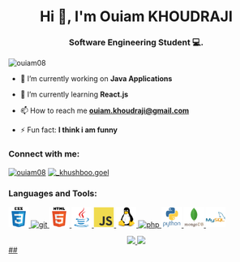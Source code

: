 
<h1 align="center">Hi 👋, I'm Ouiam KHOUDRAJI</h1>
<h3 align="center">Software Engineering Student 💻.</h3>
<!-- <img align="right" alt="Coding" width="400" src="https://cdn.dribbble.com/users/1162077/screenshots/3848914/programmer.gif"> -->
<p align="left"> <img src="https://komarev.com/ghpvc/?username=ouiam08&label=Profile%20views&color=0e75b6&style=flat" alt="ouiam08" /> </p>

- 🔭 I’m currently working on <b>Java Applications</b>

- 🌱 I’m currently learning <b>React.js</b>

- 📫 How to reach me **ouiam.khoudraji@gmail.com**

- ⚡ Fun fact: <b>**I think i am funny**</b>

<h3 align="left">Connect with me:</h3>
<p align="left">
<!-- <a href="https://www.facebook.com/ouiam.khoudraji.1/" target="blank"><img align="center" src="https://cdn.jsdelivr.net/npm/simple-icons@3.0.1/icons/facebook.svg" alt="ouiam08" height="30" width="40" /></a> -->
<a href="https://www.linkedin.com/in/ouiam-khoudraji-b49b52182/" target="blank"><img align="center" src="https://cdn.jsdelivr.net/npm/simple-icons@3.0.1/icons/linkedin.svg" alt="ouiam08" height="30" width="40" /></a>
<a href="https://www.instagram.com/ouiam_khoudraji/" target="blank"><img align="center" src="https://cdn.jsdelivr.net/npm/simple-icons@3.0.1/icons/instagram.svg" alt="_khushboo.goel" height="30" width="40" /></a>
</p>

<h3 align="left">Languages and Tools:</h3>
<p align="left">
<a href="https://www.w3schools.com/css/" target="_blank" rel="noreferrer"> <img src="https://raw.githubusercontent.com/devicons/devicon/master/icons/css3/css3-original-wordmark.svg" alt="css3" width="40" height="40"/> </a>
<a href="https://git-scm.com/" target="_blank" rel="noreferrer"> <img src="https://www.vectorlogo.zone/logos/git-scm/git-scm-icon.svg" alt="git" width="40" height="40"/> <a href="https://www.w3.org/html/" target="_blank" rel="noreferrer"> <img src="https://raw.githubusercontent.com/devicons/devicon/master/icons/html5/html5-original-wordmark.svg" alt="html5" width="40" height="40"/> </a>  
<a href="https://www.java.com" target="_blank" rel="noreferrer"> <img src="https://raw.githubusercontent.com/devicons/devicon/master/icons/java/java-original.svg" alt="java" width="40" height="40"/> </a> 
<a href="https://developer.mozilla.org/en-US/docs/Web/JavaScript" target="_blank" rel="noreferrer"> <img src="https://raw.githubusercontent.com/devicons/devicon/master/icons/javascript/javascript-original.svg" alt="javascript" width="40" height="40"/> </a> 
<a href="https://www.linux.org/" target="_blank" rel="noreferrer"> <img src="https://raw.githubusercontent.com/devicons/devicon/master/icons/linux/linux-original.svg" alt="linux" width="40" height="40"/> </a> 
  <a href="https://www.php.com/" target="_blank" rel="noreferrer"> <img src="https://raw.githubusercontent.com/devicons/devicon/master/icons/php/php-original-wordmark.svg" alt="php" width="40" height="40"/> </a> 
  <a href="https://www.python.com/" target="_blank" rel="noreferrer"> <img src="https://raw.githubusercontent.com/devicons/devicon/master/icons/python/python-original-wordmark.svg" alt="python" width="40" height="40"/> </a> 
<a href="https://www.mongodb.com/" target="_blank" rel="noreferrer"> <img src="https://raw.githubusercontent.com/devicons/devicon/master/icons/mongodb/mongodb-original-wordmark.svg" alt="mongodb" width="40" height="40"/> </a> 
<a href="https://www.mysql.com/" target="_blank" rel="noreferrer"> <img src="https://raw.githubusercontent.com/devicons/devicon/master/icons/mysql/mysql-original-wordmark.svg" alt="mysql" width="40" height="40"/> </a> 
</p>






<div align="center">
  <a href="https://github.com/ouiam08">
  <img height="180em" src="https://github-readme-stats.vercel.app/api?username=ouiam08&show_icons=true&include_all_commits=true&count_private=true"/>
  <img height="180em" src="https://github-readme-stats.vercel.app/api/top-langs/?username=ouiam08&layout=compact&langs_count=7"/>
</div>
  ##
 





